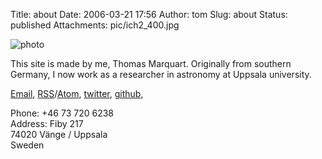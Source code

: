 Title: about
Date: 2006-03-21 17:56
Author: tom
Slug: about
Status: published
Attachments: pic/ich2_400.jpg


![photo](/pic/ich_150.jpg)

This site is made by me, Thomas Marquart. Originally from southern Germany,
I now work as a researcher in astronomy at Uppsala university.

[Email](mailto:tom@tmy.se), 
[RSS](/feed)/[Atom](/atom), 
[twitter](https://twitter.com/ivh), 
[github](https://github.com/ivh), 


Phone: +46 73 720 6238  
Address: Fiby 217  
74020 Vänge / Uppsala  
Sweden

